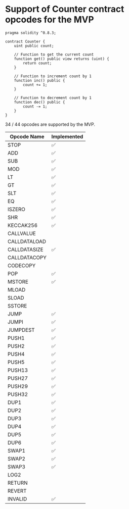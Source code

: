 # Support of Counter contract opcodes for the MVP

```solidity
pragma solidity ^0.8.3;

contract Counter {
    uint public count;

    // Function to get the current count
    function get() public view returns (uint) {
        return count;
    }

    // Function to increment count by 1
    function inc() public {
        count += 1;
    }

    // Function to decrement count by 1
    function dec() public {
        count -= 1;
    }
}
```

34 / 44 opcodes are supported by the MVP.

| Opcode Name  | Implemented |
| ------------ | ----------- |
| STOP         | ✅          |
| ADD          | ✅          |
| SUB          | ✅          |
| MOD          | ✅          |
| LT           | ✅          |
| GT           | ✅          |
| SLT          | ✅          |
| EQ           | ✅          |
| ISZERO       | ✅          |
| SHR          | ✅          |
| KECCAK256    | ✅          |
| CALLVALUE    |             |
| CALLDATALOAD |             |
| CALLDATASIZE | ✅          |
| CALLDATACOPY |             |
| CODECOPY     |             |
| POP          | ✅          |
| MSTORE       | ✅          |
| MLOAD        |             |
| SLOAD        |             |
| SSTORE       |             |
| JUMP         | ✅          |
| JUMPI        | ✅          |
| JUMPDEST     | ✅          |
| PUSH1        | ✅          |
| PUSH2        | ✅          |
| PUSH4        | ✅          |
| PUSH5        | ✅          |
| PUSH13       | ✅          |
| PUSH27       | ✅          |
| PUSH29       | ✅          |
| PUSH32       | ✅          |
| DUP1         | ✅          |
| DUP2         | ✅          |
| DUP3         | ✅          |
| DUP4         | ✅          |
| DUP5         | ✅          |
| DUP6         | ✅          |
| SWAP1        | ✅          |
| SWAP2        | ✅          |
| SWAP3        | ✅          |
| LOG2         |             |
| RETURN       |             |
| REVERT       |             |
| INVALID      | ✅          |
